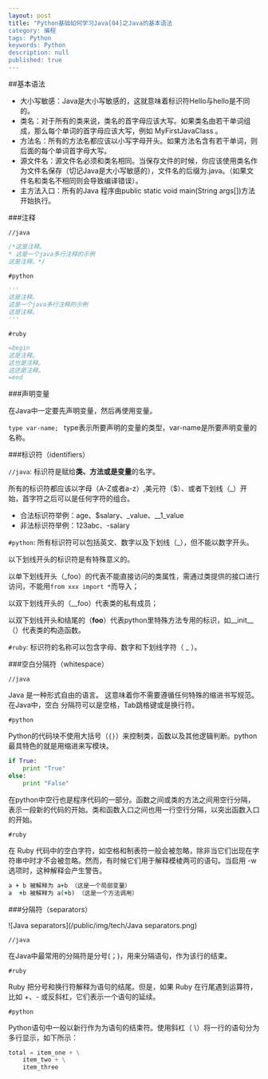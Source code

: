 ```yaml
---
layout: post
title: "Python基础如何学习Java[04]之Java的基本语法
category: 编程
tags: Python
keywords: Python
description: null
published: true
---
```


##基本语法

- 大小写敏感：Java是大小写敏感的，这就意味着标识符Hello与hello是不同的。
- 类名：对于所有的类来说，类名的首字母应该大写。如果类名由若干单词组成，那么每个单词的首字母应该大写，例如 MyFirstJavaClass 。
- 方法名：所有的方法名都应该以小写字母开头。如果方法名含有若干单词，则后面的每个单词首字母大写。
- 源文件名：源文件名必须和类名相同。当保存文件的时候，你应该使用类名作为文件名保存（切记Java是大小写敏感的），文件名的后缀为.java。（如果文件名和类名不相同则会导致编译错误）。
- 主方法入口：所有的Java 程序由public static void main(String args[])方法开始执行。

###注释

`//java`

```java
/*这是注释。
* 这是一个java多行注释的示例
这是注释。*/
```

`#python`

```python
'''
这是注释。
这是一个java多行注释的示例
这是注释。
'''
```

`#ruby`

```ruby
=begin
这是注释。
这也是注释。
这还是注释。
=end
```

###声明变量

在Java中一定要先声明变量，然后再使用变量。 

`type var-name; ` type表示所要声明的变量的类型，var-name是所要声明变量的名称。

###标识符（identifiers） 

`//java`: 标识符是赋给**类、方法或是变量**的名字。

所有的标识符都应该以字母（A-Z或者a-z）,美元符（$）、或者下划线（_）开始，首字符之后可以是任何字符的组合。

- 合法标识符举例：age、$salary、_value、__1_value
- 非法标识符举例：123abc、-salary

`#python`: 所有标识符可以包括英文、数字以及下划线（_），但不能以数字开头。

以下划线开头的标识符是有特殊意义的。

以单下划线开头（_foo）的代表不能直接访问的类属性，需通过类提供的接口进行访问，不能用`from xxx import *`而导入；

以双下划线开头的（__foo）代表类的私有成员；

以双下划线开头和结尾的（__foo__）代表python里特殊方法专用的标识，如__init__（）代表类的构造函数。

`#ruby`: 标识符的名称可以包含字母、数字和下划线字符（ _ ）。

###空白分隔符（whitespace）

`//java`

Java 是一种形式自由的语言。 这意味着你不需要遵循任何特殊的缩进书写规范。在Java中，空白
分隔符可以是空格，Tab跳格键或是换行符。 

`#python`

Python的代码块不使用大括号（`{}`）来控制类，函数以及其他逻辑判断。python最具特色的就是用缩进来写模块。

```python
if True:
	print "True"
else:
    print "False"
```

在python中空行也是程序代码的一部分。函数之间或类的方法之间用空行分隔，表示一段新的代码的开始。类和函数入口之间也用一行空行分隔，以突出函数入口的开始。

`#ruby`

在 Ruby 代码中的空白字符，如空格和制表符一般会被忽略，除非当它们出现在字符串中时才不会被忽略。然而，有时候它们用于解释模棱两可的语句。当启用 -w 选项时，这种解释会产生警告。

```ruby
a + b 被解释为 a+b （这是一个局部变量）
a  +b 被解释为 a(+b) （这是一个方法调用）
```

###分隔符（separators） 

![Java separators](/public/img/tech/Java separators.png)

`//java`

在Java中最常用的分隔符是分号(；)，用来分隔语句，作为该行的结束。

`#ruby`

Ruby 把分号和换行符解释为语句的结尾。但是，如果 Ruby 在行尾遇到运算符，比如 +、- 或反斜杠，它们表示一个语句的延续。

`#python`

Python语句中一般以新行作为为语句的结束符。使用斜杠（ \）将一行的语句分为多行显示，如下所示：

```python
total = item_one + \
    item_two + \
    item_three
```